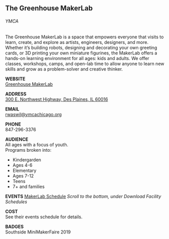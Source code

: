 ## The Greenhouse MakerLab
###### YMCA
The Greenhouse MakerLab is a space that empowers everyone that visits to learn, create, and explore as artists, engineers, designers, and more. Whether it’s building robots, designing and decorating your own greeting cards, or 3D printing your own miniature figurines, the MakerLab offers a hands-on learning environment for all ages: kids and adults. We offer classes, workshops, camps, and open-lab time to allow anyone to learn new skills and grow as a problem-solver and creative thinker.

**WEBSITE**  
[Greenhouse MakerLab](https://www.ymcachicago.org/lattof/programs/makerlab)  

**ADDRESS**  
[300 E. Northwest Highway, Des Plaines, IL 60016](https://goo.gl/maps/QH579N5zaYrE8gXt5)  

**EMAIL**  
rwaswil@ymcachicago.org

**PHONE**  
847-296-3376 

**AUDIENCE**  
All ages with a focus of youth.  
Programs broken into:  
* Kindergarden
* Ages 4-6
* Elementary
* Ages 7-12
* Teens
* 7+ and families  

**EVENTS**
[MakerLab Schedule](https://www.ymcachicago.org/lattof/programs)
_Scroll to the bottom, under *Download Facility Schedules*_

**COST**  
See their events schedule for details.  

**BADGES**  
Southside MiniMakerFaire 2019
